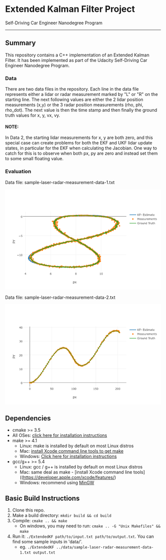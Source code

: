 [output_1]: img/output_1.png
[output_2]: img/output_2.png

# Extended Kalman Filter Project
Self-Driving Car Engineer Nanodegree Program

---

## Summary

This repository contains a C++ implementation of an Extended Kalman Filter. It has been implemented as part of the Udacity Self-Driving Car Engineer Nanodegree Program.

### Data

There are two data files in the repository. Each line in the data file represents either a lidar or radar measurement marked by "L" or "R" on the starting line. The next following values are either the 2 lidar position measurements (x,y) or the 3 radar position measurements (rho, phi, rho_dot). The next value is then the time stamp and then finally the ground truth values for x, y, vx, vy.

#### NOTE:

In Data 2, the starting lidar measurements for x, y are both zero, and this special case can create problems for both the EKF and UKF lidar update states, in particular for the EKF when calculating the Jacobian. One way to catch for this is to observe when both px, py are zero and instead set them to some small floating value.

### Evaluation

Data file: sample-laser-radar-measurement-data-1.txt

![output_1.png][output_1]

Data file: sample-laser-radar-measurement-data-2.txt

![output_2.png][output_2]


## Dependencies

* cmake >= 3.5
 * All OSes: [click here for installation instructions](https://cmake.org/install/)
* make >= 4.1
  * Linux: make is installed by default on most Linux distros
  * Mac: [install Xcode command line tools to get make](https://developer.apple.com/xcode/features/)
  * Windows: [Click here for installation instructions](http://gnuwin32.sourceforge.net/packages/make.htm)
* gcc/g++ >= 5.4
  * Linux: gcc / g++ is installed by default on most Linux distros
  * Mac: same deal as make - [install Xcode command line tools]((https://developer.apple.com/xcode/features/)
  * Windows: recommend using [MinGW](http://www.mingw.org/)

## Basic Build Instructions

1. Clone this repo.
2. Make a build directory: `mkdir build && cd build`
3. Compile: `cmake .. && make` 
   * On windows, you may need to run: `cmake .. -G "Unix Makefiles" && make`
4. Run it: `./ExtendedKF path/to/input.txt path/to/output.txt`. You can find
   some sample inputs in 'data/'.
    - eg. `./ExtendedKF ../data/sample-laser-radar-measurement-data-1.txt output.txt`

